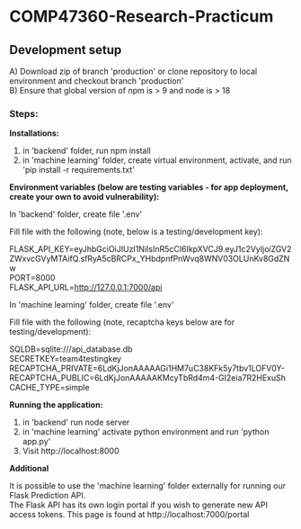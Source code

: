 # COMP47360-Research-Practicum

## Development setup

A) Download zip of branch 'production' or clone repository to local environment and checkout branch 'production'\
B) Ensure that global version of npm is > 9 and node is > 18

### Steps:

**Installations:**

1) in 'backend' folder, run npm install
2) in 'machine learning' folder, create virtual environment, activate, and run 'pip install -r requirements.txt'

**Environment variables (below are testing variables - for app deployment, create your own to avoid vulnerability):**

In 'backend' folder, create file '.env'
   
Fill file with the following (note, below is a testing/development key):

FLASK_API_KEY=eyJhbGciOiJIUzI1NiIsInR5cCI6IkpXVCJ9.eyJ1c2VyIjoiZGV2ZWxvcGVyMTAifQ.sfRyA5cBRCPx_YHbdpnfPnWvq8WNV03OLUnKv8GdZNw\
PORT=8000\
FLASK_API_URL=http://127.0.0.1:7000/api

In 'machine learning' folder, create file '.env'

Fill file with the following (note, recaptcha keys below are for testing/development):

SQLDB=sqlite:///api_database.db\
SECRETKEY=team4testingkey\
RECAPTCHA_PRIVATE=6LdKjJonAAAAAGi1HM7uC38KFk5y7tbv1LOFV0Y-\
RECAPTCHA_PUBLIC=6LdKjJonAAAAAKMcyTbRd4m4-GI2eia7R2HExuSh\
CACHE_TYPE=simple


**Running the application:**

1) in 'backend' run node server
2) in 'machine learning' activate python environment and run 'python app.py'
3) Visit http://localhost:8000

**Additional**

It is possible to use the 'machine learning' folder externally for running our Flask Prediction API.\
The Flask API has its own login portal if you wish to generate new API access tokens. This page is found at http://localhost:7000/portal

